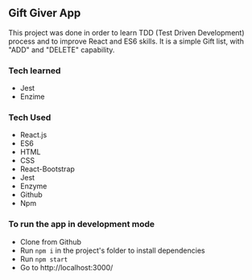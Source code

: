 ## Gift Giver App
This project was done in order to learn TDD (Test Driven Development) process and to improve React and ES6 skills.
It is a simple Gift list, with "ADD" and "DELETE" capability.

### Tech learned
- Jest
- Enzime

### Tech Used
- React.js
- ES6
- HTML
- CSS
- React-Bootstrap
- Jest
- Enzyme
- Github
- Npm

### To run the app in development mode
- Clone from Github
- Run `npm i` in the project's folder to install dependencies
- Run `npm start`
- Go to http://localhost:3000/

